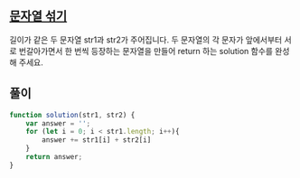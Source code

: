 ## [문자열 섞기](https://school.programmers.co.kr/learn/courses/30/lessons/181942)
길이가 같은 두 문자열 str1과 str2가 주어집니다. 두 문자열의 각 문자가 앞에서부터 서로 번갈아가면서 한 번씩 등장하는 문자열을 만들어 return 하는 solution 함수를 완성해 주세요.

## 풀이
```javascript
function solution(str1, str2) {
    var answer = '';
    for (let i = 0; i < str1.length; i++){
        answer += str1[i] + str2[i]
    }
    return answer;
}
```